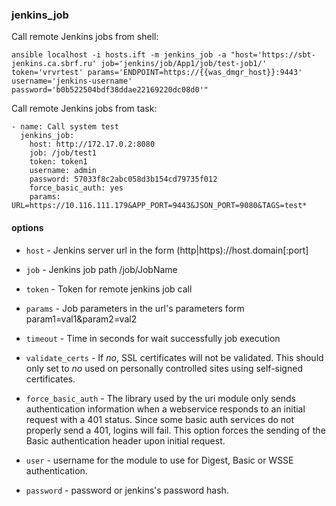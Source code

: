 ### jenkins_job

Call remote Jenkins jobs from shell:

```
ansible localhost -i hosts.ift -m jenkins_job -a "host='https://sbt-jenkins.ca.sbrf.ru' job='jenkins/job/App1/job/test-job1/' token='vrvrtest' params='ENDPOINT=https://{{was_dmgr_host}}:9443' username='jenkins-username' password='b0b522504bdf38ddae22169220dc08d0'"
```

Call remote Jenkins jobs from task:

```
- name: Call system test
  jenkins_job:
    host: http://172.17.0.2:8080
    job: /job/test1
    token: token1
    username: admin
    password: 57033f8c2abc058d3b154cd79735f012
    force_basic_auth: yes
    params: URL=https://10.116.111.179&APP_PORT=9443&JSON_PORT=9080&TAGS=test*
```

#### options

* `host` - Jenkins server url in the form (http|https)://host.domain[:port]

* `job` - Jenkins job path /job/JobName

* `token` - Token for remote jenkins job call

* `params` - Job parameters in the url's parameters form param1=val1&param2=val2

* `timeout` - Time in seconds for wait successfully job execution

* `validate_certs` - If *no*, SSL certificates will not be validated. This should only set to *no* used on personally controlled sites using self-signed certificates.

* `force_basic_auth` - The library used by the uri module only sends authentication information when a webservice responds to an initial request with a 401 status. Since some basic auth services do not properly send a 401, logins will fail. This option forces the sending of the Basic authentication header upon initial request.

* `user` - username for the module to use for Digest, Basic or WSSE authentication.

* `password` - password or jenkins's password hash.
